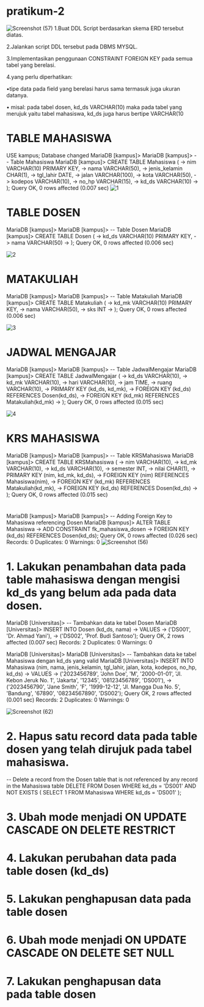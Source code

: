 # pratikum-2
![Screenshot (57)](https://github.com/MUHAMMADRIZKYEFENDI/pratikum-2/assets/168548623/3136d11c-1e55-4891-81e9-df093de2eada)
1.Buat DDL Script berdasarkan skema ERD tersebut diatas.

2.Jalankan script DDL tersebut pada DBMS MYSQL.

3.Implementasikan penggunaan CONSTRAINT FOREIGN KEY pada semua tabel yang berelasi.

4.yang perlu diperhatikan:

•tipe data pada field yang berelasi harus sama termasuk juga ukuran datanya.

• misal: pada tabel dosen, kd_ds VARCHAR(10) maka pada tabel yang merujuk yaitu tabel mahasiswa, kd_ds juga harus bertipe VARCHAR(10
# TABLE MAHASISWA
USE kampus;
Database changed
MariaDB [kampus]>
MariaDB [kampus]> -- Table Mahasiswa
MariaDB [kampus]> CREATE TABLE Mahasiswa (
    ->     nim VARCHAR(10) PRIMARY KEY,
    ->     nama VARCHAR(50),
    ->     jenis_kelamin CHAR(1),
    ->     tgl_lahir DATE,
    ->     jalan VARCHAR(100),
    ->     kota VARCHAR(50),
    ->     kodepos VARCHAR(10),
    ->     no_hp VARCHAR(15),
    ->     kd_ds VARCHAR(10)
    -> );
Query OK, 0 rows affected (0.007 sec)
![1](https://github.com/MUHAMMADRIZKYEFENDI/pratikum-2/assets/168548623/be1a9b7e-03a8-438d-8631-3b92b637d184)

# TABLE DOSEN
MariaDB [kampus]>
MariaDB [kampus]> -- Table Dosen
MariaDB [kampus]> CREATE TABLE Dosen (
    ->     kd_ds VARCHAR(10) PRIMARY KEY,
    ->     nama VARCHAR(50)
    -> );
Query OK, 0 rows affected (0.006 sec)

![2](https://github.com/MUHAMMADRIZKYEFENDI/pratikum-2/assets/168548623/dbdbd37a-d574-4a8e-9c60-8f26eaac7b76)

# MATAKULIAH
MariaDB [kampus]>
MariaDB [kampus]> -- Table Matakuliah
MariaDB [kampus]> CREATE TABLE Matakuliah (
    ->     kd_mk VARCHAR(10) PRIMARY KEY,
    ->     nama VARCHAR(50),
    ->     sks INT
    -> );
Query OK, 0 rows affected (0.006 sec)

![3](https://github.com/MUHAMMADRIZKYEFENDI/pratikum-2/assets/168548623/d69bd0cb-900b-4516-9d19-8506222188c2)

# JADWAL MENGAJAR
MariaDB [kampus]>
MariaDB [kampus]> -- Table JadwalMengajar
MariaDB [kampus]> CREATE TABLE JadwalMengajar (
    ->     kd_ds VARCHAR(10),
    ->     kd_mk VARCHAR(10),
    ->     hari VARCHAR(10),
    ->     jam TIME,
    ->     ruang VARCHAR(10),
    ->     PRIMARY KEY (kd_ds, kd_mk),
    ->     FOREIGN KEY (kd_ds) REFERENCES Dosen(kd_ds),
    ->     FOREIGN KEY (kd_mk) REFERENCES Matakuliah(kd_mk)
    -> );
Query OK, 0 rows affected (0.015 sec)

![4](https://github.com/MUHAMMADRIZKYEFENDI/pratikum-2/assets/168548623/b9e7a7fd-ae97-4f0f-b2c1-88459d0c9ec8)

# KRS MAHASISWA

MariaDB [kampus]>
MariaDB [kampus]> -- Table KRSMahasiswa
MariaDB [kampus]> CREATE TABLE KRSMahasiswa (
    ->     nim VARCHAR(10),
    ->     kd_mk VARCHAR(10),
    ->     kd_ds VARCHAR(10),
    ->     semester INT,
    ->     nilai CHAR(1),
    ->     PRIMARY KEY (nim, kd_mk, kd_ds),
    ->     FOREIGN KEY (nim) REFERENCES Mahasiswa(nim),
    ->     FOREIGN KEY (kd_mk) REFERENCES Matakuliah(kd_mk),
    ->     FOREIGN KEY (kd_ds) REFERENCES Dosen(kd_ds)
    -> );
Query OK, 0 rows affected (0.015 sec)

#
MariaDB [kampus]>
MariaDB [kampus]> -- Adding Foreign Key to Mahasiswa referencing Dosen
MariaDB [kampus]> ALTER TABLE Mahasiswa
    -> ADD CONSTRAINT fk_mahasiswa_dosen
    -> FOREIGN KEY (kd_ds) REFERENCES Dosen(kd_ds);
Query OK, 0 rows affected (0.026 sec)
Records: 0  Duplicates: 0  Warnings: 0
![Screenshot (56)](https://github.com/MUHAMMADRIZKYEFENDI/pratikum-2/assets/168548623/fdc30ee1-2158-452d-bb53-d236d5ad8276)

# 1. Lakukan penambahan data pada table mahasiswa dengan mengisi kd_ds yang belum ada pada data dosen.
MariaDB [Universitas]> -- Tambahkan data ke tabel Dosen
MariaDB [Universitas]> INSERT INTO Dosen (kd_ds, nama)
    -> VALUES
    ->     ('DS001', 'Dr. Ahmad Yani'),
    ->     ('DS002', 'Prof. Budi Santoso');
Query OK, 2 rows affected (0.007 sec)
Records: 2  Duplicates: 0  Warnings: 0

MariaDB [Universitas]>
MariaDB [Universitas]> -- Tambahkan data ke tabel Mahasiswa dengan kd_ds yang valid
MariaDB [Universitas]> INSERT INTO Mahasiswa (nim, nama, jenis_kelamin, tgl_lahir, jalan, kota, kodepos, no_hp, kd_ds)
    -> VALUES
    ->     ('2023456789', 'John Doe', 'M', '2000-01-01', 'Jl. Kebon Jeruk No. 1', 'Jakarta', '12345', '08123456789', 'DS001'),
    ->     ('2023456790', 'Jane Smith', 'F', '1999-12-12', 'Jl. Mangga Dua No. 5', 'Bandung', '67890', '08234567890', 'DS002');
Query OK, 2 rows affected (0.001 sec)
Records: 2  Duplicates: 0  Warnings: 0

![Screenshot (62)](https://github.com/MUHAMMADRIZKYEFENDI/pratikum-2/assets/168548623/bfd6b224-9008-45d6-8151-8543a1e610e6)

# 2. Hapus satu record data pada table dosen yang telah dirujuk pada tabel mahasiswa.
-- Delete a record from the Dosen table that is not referenced by any record in the Mahasiswa table
DELETE FROM Dosen
WHERE kd_ds = 'DS001'
AND NOT EXISTS (
    SELECT 1 FROM Mahasiswa WHERE kd_ds = 'DS001'
);

# 3. Ubah mode menjadi ON UPDATE CASCADE ON DELETE RESTRICT
# 4. Lakukan perubahan data pada table dosen (kd_ds)
# 5. Lakukan penghapusan data pada table dosen
# 6. Ubah mode menjadi ON UPDATE CASCADE ON DELETE SET NULL
# 7. Lakukan penghapusan data pada table dosen
